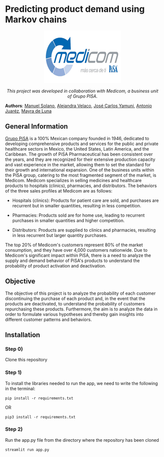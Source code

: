 # Predicting product demand using Markov chains

<p align="center">
<img src="images/medicom.png" alt="medicom" width="250" height="170">
</p>

<p align="center">
  <em> This project was developed in collaboration with Medicom, a business unit of Grupo PISA. </em>
</p>

__Authors__: [Manuel Solano](https://github.com/manuelsolan-o), [Alejandra Velaco](https://github.com/Aleevz), [José Carlos Yamuni](https://github.com/josecyamuni), [Antonio Juaréz](https://github.com/JAJP2203), [Mayra de Luna](https://github.com/mayradlu)

## General Information

[Grupo PiSA](https://www.pisa.com.mx/) is a 100% Mexican company founded in 1946, dedicated to developing comprehensive products and services for the public and private healthcare sectors in Mexico, the United States, Latin America, and the Caribbean. The growth of PiSA Pharmaceutical has been consistent over the years, and they are recognized for their extensive production capacity and vast experience in the market, allowing them to set the standard for their growth and international expansion. One of the business units within the PiSA group, catering to the most fragmented segment of the market, is Medicom. Medicom specializes in selling medicines and healthcare products to hospitals (clinics), pharmacies, and distributors. The behaviors of the three sales profiles at Medicom are as follows:

* Hospitals (clinics): Products for patient care are sold, and purchases are recurrent but in smaller quantities, resulting in less competition.

* Pharmacies: Products sold are for home use, leading to recurrent purchases in smaller quantities and higher competition.

* Distributors: Products are supplied to clinics and pharmacies, resulting in less recurrent but larger quantity purchases.

The top 20% of Medicom's customers represent 80% of the market consumption, and they have over 4,000 customers nationwide. Due to Medicom's significant impact within PiSA, there is a need to analyze the supply and demand behavior of PiSA's products to understand the probability of product activation and deactivation.

## Objective

The objective of this project is to analyze the probability of each customer discontinuing the purchase of each product and, in the event that the products are deactivated, to understand the probability of customers repurchasing these products. Furthermore, the aim is to analyze the data in order to formulate various hypotheses and thereby gain insights into different customer patterns and behaviors.

## Installation

### Step 0)

Clone this repository

### Step 1)

To install the libraries needed to run the app, we need to write the following in the terminal:

    pip install -r requirements.txt

OR

    pip3 install -r requirements.txt

### Step 2)
Run the app.py file from the directory where the repository has been cloned

    streamlit run app.py
